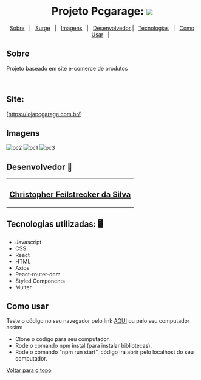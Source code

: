 
<h1 align="center" id="top">Projeto Pcgarage: <img src="https://encrypted-tbn0.gstatic.com/images?q=tbn:ANd9GcRvk4BlWIeaN5k0aL-4XNShU07q_YUJj6allV8_Xa31HIytUd7Vis_gzTitsniVIoqqWUs&usqp=CAU"></h1>

<p align="center">
  <a href="#sobre">Sobre</a> &#xa0; | &#xa0; 
  <a href="#surge">Surge</a> &#xa0; | &#xa0;
  <a href="#imagens">Imagens</a> &#xa0; | &#xa0;
  <a href="#desenvolvedor">Desenvolvedor</a> | &#xa0;
<a href="#tecnologias">Tecnologias</a> &#xa0; | &#xa0;
<a href="#comousar">Como Usar</a> &#xa0; | &#xa0;

</p>
<h2 id="sobre"> Sobre </h2>

Projeto baseado em site e-comerce de produtos

<br />


<h2 id="surge"> Site: </h2>

[https://lojapcgarage.com.br/]


<h2 id="imagens"> Imagens </h2>

![pc2](https://user-images.githubusercontent.com/87909626/186905658-b37d3900-ed40-49c2-bc8e-f06df72551ae.jpg)
![pc1](https://user-images.githubusercontent.com/87909626/186905660-dde77e97-7ad2-4599-9a84-525a9e7e1755.jpg)
![pc3](https://user-images.githubusercontent.com/87909626/186905667-be1dd8dc-1295-48e7-9b44-13dfe86842a5.jpg)



<h2 id="desenvolvedor"> Desenvolvedor 🤖 </h2>

<table>
  <tr>
  <td align="center"><a href="https://github.com/ChristpherFeilstrecker">
   <sub><h2> Christopher Feilstrecker da Silva</h2> </sub> 
       
</table>


<h2 id="tecnologias"> Tecnologias utilizadas: 🖥️ </h2>

- Javascript
- CSS
- React
- HTML
- Axios
- React-router-dom
- Styled Components
- Multer

<h2 id="comousar"> Como usar </h2>

Teste o código no seu navegador pelo link <a href="#surge">AQUI</a> ou pelo seu computador assim:
- Clone o código para seu computador.
- Rode o comando npm instal (para instalar bibliotecas).
- Rode o comando "npm run start", código ira abrir pelo localhost do seu computador.


<a href="#top">Voltar para o topo</a>
